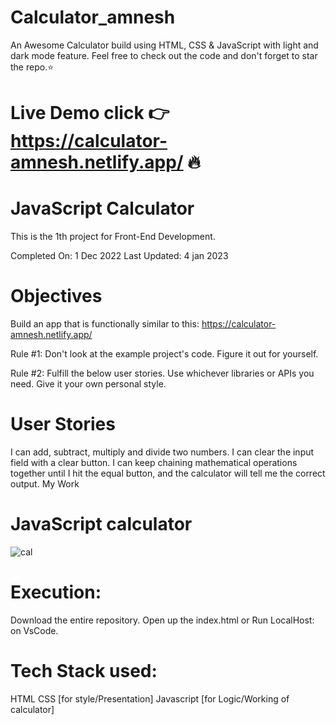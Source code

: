 # Calculator_amnesh

An Awesome Calculator build using HTML, CSS &amp; JavaScript with light and dark mode feature. Feel free to check out the code and don't forget to star the repo.⭐




# Live Demo  click 👉 https://calculator-amnesh.netlify.app/ 🔥



# JavaScript Calculator
This is the 1th project for Front-End Development.

Completed On:  1 Dec 2022
Last Updated:  4 jan 2023



# Objectives
Build an app that is functionally similar to this: https://calculator-amnesh.netlify.app/

Rule #1: Don't look at the example project's code. Figure it out for yourself.

Rule #2: Fulfill the below user stories. Use whichever libraries or APIs you need. Give it your own personal style.




# User Stories
I can add, subtract, multiply and divide two numbers.
I can clear the input field with a clear button.
I can keep chaining mathematical operations together until I hit the equal button, and the calculator will tell me the correct output.
My Work



# JavaScript calculator
![cal](https://user-images.githubusercontent.com/88304047/211557208-90e4cdac-6cd7-4757-bb1d-7aa275e31226.jpg)



# Execution:
Download the entire repository.
Open up the index.html or Run LocalHost: on VsCode.



# Tech Stack used:
HTML
CSS [for style/Presentation]
Javascript [for Logic/Working of calculator]
